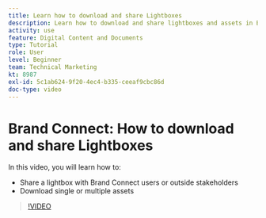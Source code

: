 ```yaml
---
title: Learn how to download and share Lightboxes
description: Learn how to download and share lightboxes and assets in Brand Connect of [!UICONTROL Workfront DAM].
activity: use
feature: Digital Content and Documents
type: Tutorial
role: User
level: Beginner
team: Technical Marketing
kt: 8987
exl-id: 5c1ab624-9f20-4ec4-b335-ceeaf9cbc86d
doc-type: video
---
```

# Brand Connect: How to download and share Lightboxes

In this video, you will learn how to:

* Share a lightbox with Brand Connect users or outside stakeholders
* Download single or multiple assets

>[!VIDEO](https://video.tv.adobe.com/v/335249/?quality=12)

